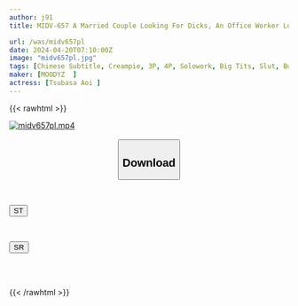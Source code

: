 ```yaml
---
author: j91
title: MIDV-657 A Married Couple Looking For Dicks, An Office Worker Looking For An Office, And A Single Dick Are All Seduced By Their Large Breasts And Cleavage And Tight Butt Panties, And They Instantly Make You Cum Inside Them. A Smiling Slut Real Estate Lady, Ibuki Aoi.

url: /was/midv657pl
date: 2024-04-20T07:10:00Z
image: "midv657pl.jpg"
tags: [Chinese Subtitle, Creampie, 3P, 4P, Solowork, Big Tits, Slut, Butt	]
maker: [MOODYZ  ]
actress: [Tsubasa Aoi ]
---
```



{{< rawhtml >}}

<div class="video" data-videoid="VomzZ3WYPbfKpdd">
    <a href="javascript:;">
        <img src="/was/midv657pl/midv657pl.jpg" width="WIDTH" height="HEIGHT" alt="midv657pl.mp4" loading="lazy">
    </a>
</div>

<script type="text/javascript" src="https://j91.asia/asset/on-demand-st.js"></script>

<br>
  <link rel="stylesheet" href="https://j91.asia/asset/bs5.css">
  
  <center>
  <button class="btn btn-primary" type="button" data-bs-toggle="collapse" data-bs-target=".multi-collapse" aria-expanded="false" aria-controls="multiCollapseExample1 multiCollapseExample2"><h2>Download</h2></button></center>
</p>
<div class="row">
  <div class="col">
    <div class="collapse multi-collapse" id="multiCollapseExample1">
      <div class="card card-body">
	      	      <br>
<div class="buttons">  
<p><a href="https://streamtape.to/v/VomzZ3WYPbfKpdd" target="_blank"><button class="btn-hover color-3"><i class="fa fa-download"></i> ST</button></a></p></div>
    </div>
  </div>
</div>
  <div class="col">
    <div class="collapse multi-collapse" id="multiCollapseExample2">
      <div class="card card-body">
	      <br>
<div class="buttons">
<p><a href="https://rubystm.com/3vgwp7b0h73s" target="_blank"><button class="btn-hover color-9"><i class="fa fa-download"></i> SR</button></a></p></div>
<br><br>
      </div>
    </div>
  </div>
</div>

{{< /rawhtml >}}